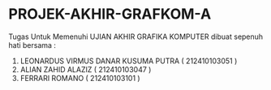# PROJEK-AKHIR-GRAFKOM-A
Tugas Untuk Memenuhi UJIAN AKHIR GRAFIKA KOMPUTER
dibuat sepenuh hati bersama :
1. LEONARDUS VIRMUS DANAR KUSUMA PUTRA	( 212410103051 )
2. ALIAN ZAHID ALAZIZ 				    ( 212410103047 )
3. FERRARI ROMANO				    	( 212410103101 )